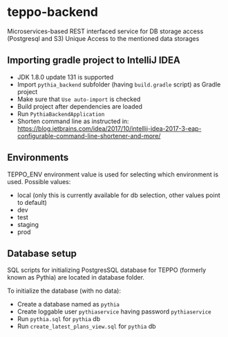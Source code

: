 # teppo-backend
Microservices-based REST interfaced service for DB storage access (Postgresql and S3) 
Unique Access to the mentioned data storages

## Importing gradle project to IntelliJ IDEA
<!-- TODO: Pythia is obsolete, refactor using Teppo instead -->
- JDK 1.8.0 update 131 is supported
- Import `pythia_backend` subfolder (having `build.gradle` script) as Gradle project
- Make sure that `Use auto-import` is checked
- Build project after dependencies are loaded
- Run `PythiaBackendApplication`
- Shorten command line as instructed in: https://blog.jetbrains.com/idea/2017/10/intellij-idea-2017-3-eap-configurable-command-line-shortener-and-more/ 

## Environments
TEPPO_ENV environment value is used for selecting which environment is used. Possible values:
- local (only this is currently available for db selection, other values point to default)
- dev
- test
- staging
- prod

## Database setup
SQL scripts for initializing PostgresSQL database for TEPPO (formerly known as Pythia) are located in database folder.
<!-- TODO: Pythia is obsolete, refactor using Teppo instead -->
To initialize the database (with no data):
* Create a database named as `pythia`
* Create loggable user `pythiaservice` having password `pythiaservice` <!-- TODO: Don't give credentials here -->
* Run `pythia.sql` for `pythia` db
* Run `create_latest_plans_view.sql` for `pythia` db
